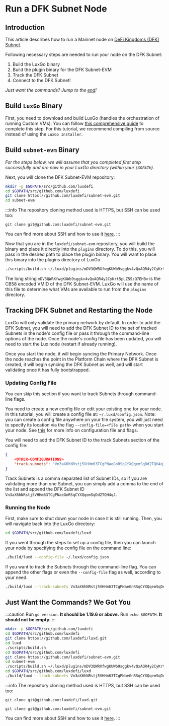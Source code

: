 # Run a DFK Subnet Node

## Introduction

This article describes how to run a Mainnet node on [DeFi Kingdoms (DFK)
Subnet](https://subnets.lux.network/defi-kingdoms).

Following necessary steps are needed to run your node on the DFK Subnet:

1. Build the LuxGo binary
2. Build the plugin binary for the DFK Subnet-EVM
3. Track the DFK Subnet
4. Connect to the DFK Subnet!

_Just want the commands? Jump to the [end](#just-want-the-commands-we-got-you)!_

## Build `LuxGo` Binary

First, you need to download and build LuxGo (handles the orchestration of running Custom VMs).
You can follow [this comprehensive guide](/nodes/run/node-manually.md) to complete
this step. For this tutorial, we recommend compiling from source instead of using the `LuxGo Installer`.

## Build `subnet-evm` Binary

_For the steps below, we will assume that you completed first step successfully and are now in your
LuxGo directory (within your `$GOPATH`)._

Next, you will clone the DFK Subnet-EVM repository:

```bash
mkdir -p $GOPATH/src/github.com/luxdefi
cd $GOPATH/src/github.com/luxdefi
git clone https://github.com/luxdefi/subnet-evm.git
cd subnet-evm
```

:::info
The repository cloning method used is HTTPS, but SSH can be used too:

`git clone git@github.com:luxdefi/subnet-evm.git`

You can find more about SSH and how to use it 
[here](https://docs.github.com/en/authentication/connecting-to-github-with-ssh/about-ssh). 
:::

Now that you are in the `luxdefi/subnet-evm` repository, you will build the binary and place it
directly into the `plugins` directory. To do this, you will pass in the desired
path to place the plugin binary. You will want to place this binary into the plugins directory of
LuxGo.

```bash
./scripts/build.sh ~/.luxd/plugins/mDV3QWRXfwgKUWb9sggkv4vQxAQR4y2CyKrt5pLZ5SzQ7EHBv
```

The long string `mDV3QWRXfwgKUWb9sggkv4vQxAQR4y2CyKrt5pLZ5SzQ7EHBv` is the CB58 encoded VMID of the
DFK Subnet-EVM. LuxGo will use the name of this file to determine what VMs are available to
run from the `plugins` directory.

## Tracking DFK Subnet and Restarting the Node

LuxGo will only validate the primary network by default. In order to add the DFK Subnet, you
will need to add the DFK Subnet ID to the set of tracked Subnets in the node's config file or
pass it through the command-line options of the node. Once the node's config file has been updated,
you will need to start the Lux node (restart if already running).

Once you start the node, it will begin syncing the Primary Network. Once the node reaches the point
in the Platform Chain where the DFK Subnet is created, it will begin syncing the DFK Subnet as well,
and will start validating once it has fully bootstrapped.

### Updating Config File

You can skip this section if you want to track Subnets through command-line flags.

You need to create a new config file or edit your existing one for your node. In this tutorial, you
will create a config file at: `~/.luxd/config.json`. Note: you can create a config file
anywhere on your file system, you will just need to specify its location via the flag
`--config-file=<file path>` when you start your node. See
[this](/nodes/configure/luxd-config-flags.md#config-file) for more info on configuration
file and flags.

You will need to add the DFK Subnet ID to the track Subnets section of the config file:

```json
{
    <OTHER-CONFIGURATIONS>
    "track-subnets": "Vn3aX6hNRstj5VHHm63TCgPNaeGnRSqCYXQqemSqDd2TQH4qJ"
}
```

Track Subnets is a comma separated list of Subnet IDs, so if you are validating more than one
Subnet, you can simply add a comma to the end of the list and append the DFK Subnet ID
`Vn3aX6hNRstj5VHHm63TCgPNaeGnRSqCYXQqemSqDd2TQH4qJ`.

### Running the Node

First, make sure to shut down your node in case it is still running. Then, you will navigate back
into the LuxGo directory:

```bash
cd $GOPATH/src/github.com/luxdefi/luxd
```

If you went through the steps to set up a config file, then you can launch your node by specifying
the config file on the command line:

```bash
./build/luxd --config-file ~/.luxd/config.json
```

If you want to track the Subnets through the command-line flag. You can append the other
flags or even the `--config-file` flag as well, according to your need.

```bash
./build/luxd --track-subnets Vn3aX6hNRstj5VHHm63TCgPNaeGnRSqCYXQqemSqDd2TQH4qJ
```

## Just Want the Commands? We Got You

:::caution
Run `go version`. **It should be 1.19.6 or above.** Run `echo $GOPATH`. **It should not be empty.**
:::

```bash
mkdir -p $GOPATH/src/github.com/luxdefi
cd $GOPATH/src/github.com/luxdefi
git clone https://github.com/luxdefi/luxd.git
cd luxd
./scripts/build.sh
cd $GOPATH/src/github.com/luxdefi
git clone https://github.com/luxdefi/subnet-evm.git
cd subnet-evm
./scripts/build.sh ~/.luxd/plugins/mDV3QWRXfwgKUWb9sggkv4vQxAQR4y2CyKrt5pLZ5SzQ7EHBv
cd $GOPATH/src/github.com/luxdefi/luxd
./build/luxd --track-subnets Vn3aX6hNRstj5VHHm63TCgPNaeGnRSqCYXQqemSqDd2TQH4qJ
```

:::info
The repository cloning method used is HTTPS, but SSH can be used too:

`git clone git@github.com:luxdefi/luxd.git`

`git clone git@github.com:luxdefi/subnet-evm.git`

You can find more about SSH and how to use it 
[here](https://docs.github.com/en/authentication/connecting-to-github-with-ssh/about-ssh). 
:::
